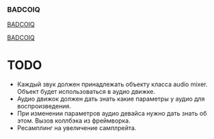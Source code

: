 ### BADCOIQ

[BADCOIQ](https://github.com/badcoiq/badcoiq/wiki)

[BADCOIQ](https://badcoiq.ucoz.net/forum/)

# TODO
* Каждый звук должен принадлежать объекту класса audio mixer. Объект будет использоваться в аудио движке.
* Аудио движок должен дать знать какие параметры у аудио для воспроизведения.
* При изменении параметров аудио девайса нужно дать знать об этом. Вызов коллбэка из фреймворка.
* Ресамплинг на увеличение самплрейта.
